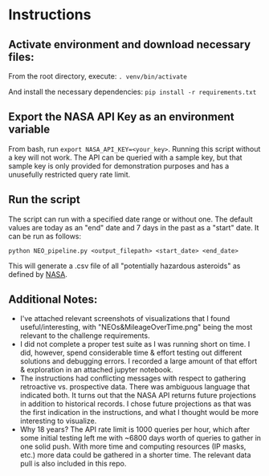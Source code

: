 # Instructions

## Activate environment and download necessary files:

From the root directory, execute:
`. venv/bin/activate`

And install the necessary dependencies:
`pip install -r requirements.txt`

## Export the NASA API Key as an environment variable

From bash, run `export NASA_API_KEY=<your_key>`. Running this script without a key will not work. The API can be queried with a sample key, but that sample key is only provided for demonstration purposes and has a unusefully restricted query rate limit.

## Run the script

The script can run with a specified date range or without one. The default values are today as an "end" date and 7 days in the past as a "start" date. It can be run as follows:

`python NEO_pipeline.py <output_filepath> <start_date> <end_date>`

This will generate a .csv file of all "potentially hazardous asteroids" as defined by [NASA](https://api.nasa.gov/api.html#NeoWS).

## Additional Notes:

- I've attached relevant screenshots of visualizations that I found useful/interesting, with "NEOs&MileageOverTime.png" being the most relevant to the challenge requirements. 
- I did not complete a proper test suite as I was running short on time. I did, however, spend considerable time & effort testing out different solutions and debugging errors. I recorded a large amount of that effort & exploration in an attached jupyter notebook.
- The instructions had conflicting messages with respect to gathering retroactive vs. prospective data. There was ambiguous language that indicated both. It turns out that the NASA API returns future projections in addition to historical records. I chose future projections as that was the first indication in the instructions, and what I thought would be more interesting to visualize.
- Why 18 years? The API rate limit is 1000 queries per hour, which after some initial testing left me with ~6800 days worth of queries to gather in one solid push. With more time and computing resources (IP masks, etc.) more data could be gathered in a shorter time. The relevant data pull is also included in this repo.
